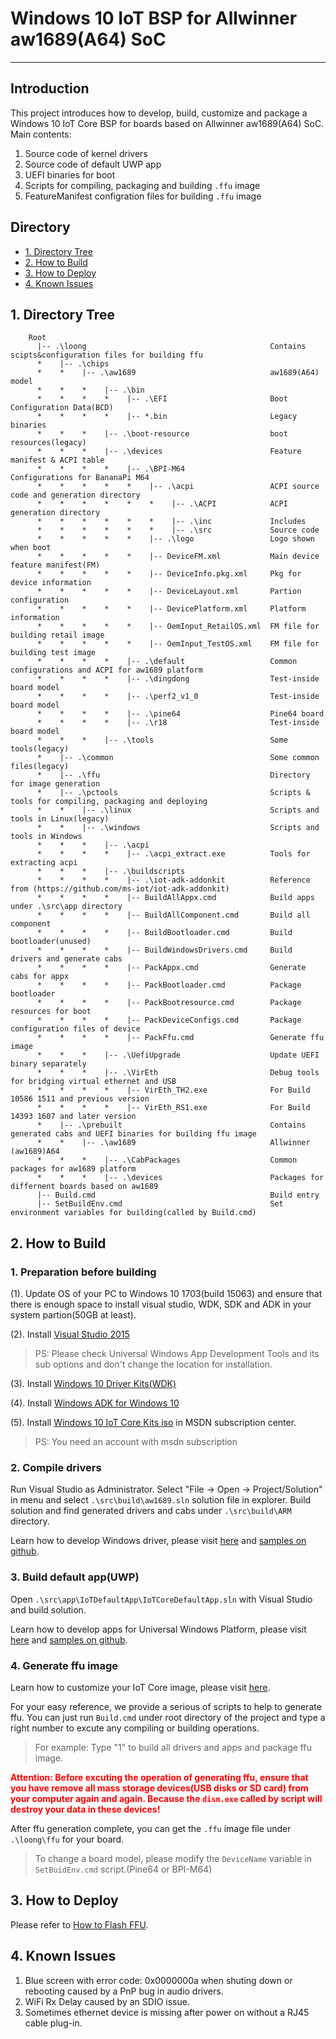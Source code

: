 # Windows 10 IoT BSP for Allwinner aw1689(A64) SoC

---

## Introduction

This project introduces how to develop, build, customize and package a Windows 10 IoT Core BSP for boards based on Allwinner aw1689(A64) SoC.
Main contents:
1. Source code of kernel drivers
2. Source code of default UWP app
3. UEFI binaries for boot
4. Scripts for compiling, packaging and building `.ffu` image
5. FeatureManifest configration files for building `.ffu` image

## Directory

- [1. Directory Tree](#1)
- [2. How to Build](#2)
- [3. How to Deploy](#3)
- [4. Known Issues](#4)

<h2 id="1">1. Directory Tree</h2>

        Root
          |-- .\loong                                         Contains scipts&configuration files for building ffu
          *    |-- .\chips                                    
          *    *    |-- .\aw1689                              aw1689(A64) model
          *    *    *    |-- .\bin    
          *    *    *    *    |-- .\EFI                       Boot Configuration Data(BCD)
          *    *    *    *    |-- *.bin                       Legacy binaries
          *    *    *    |-- .\boot-resource                  boot resources(legacy)
          *    *    *    |-- .\devices                        Feature manifest & ACPI table
          *    *    *    *    |-- .\BPI-M64                   Configurations for BananaPi M64
          *    *    *    *    *    |-- .\acpi                 ACPI source code and generation directory
          *    *    *    *    *    *    |-- .\ACPI            ACPI generation directory
          *    *    *    *    *    *    |-- .\inc             Includes
          *    *    *    *    *    *    |-- .\src             Source code
          *    *    *    *    *    |-- .\logo                 Logo shown when boot
          *    *    *    *    *    |-- DeviceFM.xml           Main device feature manifest(FM)
          *    *    *    *    *    |-- DeviceInfo.pkg.xml     Pkg for device information
          *    *    *    *    *    |-- DeviceLayout.xml       Partion configuration
          *    *    *    *    *    |-- DevicePlatform.xml     Platform information
          *    *    *    *    *    |-- OemInput_RetailOS.xml  FM file for building retail image
          *    *    *    *    *    |-- OemInput_TestOS.xml    FM file for building test image
          *    *    *    *    |-- .\default                   Common configurations and ACPI for aw1689 platform
          *    *    *    *    |-- .\dingdong                  Test-inside board model
          *    *    *    *    |-- .\perf2_v1_0                Test-inside board model
          *    *    *    *    |-- .\pine64                    Pine64 board
          *    *    *    *    |-- .\r18                       Test-inside board model
          *    *    *    |-- .\tools                          Some tools(legacy)
          *    |-- .\common                                   Some common files(legacy)
          *    |-- .\ffu                                      Directory for image generation
          *    |-- .\pctools                                  Scripts & tools for compiling, packaging and deploying
          *    *    |-- .\linux                               Scripts and tools in Linux(legacy)
          *    *    |-- .\windows                             Scripts and tools in Windows
          *    *    *    |-- .\acpi                           
          *    *    *    *    |-- .\acpi_extract.exe          Tools for extracting acpi
          *    *    *    |-- .\buildscripts                   
          *    *    *    *    |-- .\iot-adk-addonkit          Reference from (https://github.com/ms-iot/iot-adk-addonkit)
          *    *    *    *    |-- BuildAllAppx.cmd            Build apps under .\src\app directory
          *    *    *    *    |-- BuildAllComponent.cmd       Build all component
          *    *    *    *    |-- BuildBootloader.cmd         Build bootloader(unused)
          *    *    *    *    |-- BuildWindowsDrivers.cmd     Build drivers and generate cabs
          *    *    *    *    |-- PackAppx.cmd                Generate cabs for appx
          *    *    *    *    |-- PackBootloader.cmd          Package bootloader
          *    *    *    *    |-- PackBootresource.cmd        Package resources for boot
          *    *    *    *    |-- PackDeviceConfigs.cmd       Package configuration files of device
          *    *    *    *    |-- PackFfu.cmd                 Generate ffu image
          *    *    *    |-- .\UefiUpgrade                    Update UEFI binary separately
          *    *    *    |-- .\VirEth                         Debug tools for bridging virtual ethernet and USB
          *    *    *    *    |-- VirEth_TH2.exe              For Build 10586 1511 and previous version
          *    *    *    *    |-- VirEth_RS1.exe              For Build 14393 1607 and later version
          *    |-- .\prebuilt                                 Contains generated cabs and UEFI binaries for building ffu image
          *    *    |-- .\aw1689                              Allwinner (aw1689)A64
          *    *    *    |-- .\CabPackages                    Common packages for aw1689 platform
          *    *    *    |-- .\devices                        Packages for differnent boards based on aw1689
          |-- Build.cmd                                       Build entry
          |-- SetBuildEnv.cmd                                 Set environment variables for building(called by Build.cmd)

<h2 id="2">2. How to Build</h2>

### 1. Preparation before building

(1). Update OS of your PC to Windows 10 1703(build 15063) and ensure that there is enough space to install visual studio, WDK, SDK and ADK in your system partion(50GB at least).

(2). Install [Visual Studio 2015](https://www.visualstudio.com)

> PS: Please check Universal Windows App Development Tools and its sub options and don't change the location for installation.

(3). Install [Windows 10 Driver Kits(WDK)](https://developer.microsoft.com/zh-cn/windows/hardware/windows-driver-kit)

(4). Install [Windows ADK for Windows 10](https://developer.microsoft.com/en-us/windows/hardware/windows-assessment-deployment-kit)

(5). Install [Windows 10 IoT Core Kits iso](https://msdn.microsoft.com/subscriptions/json/GetDownloadRequest?brand=MSDN&locale=en-us&fileId=72005&activexDisabled=true&akamaiDL=false) in MSDN subscription center.

> PS: You need an account with msdn subscription

### 2. Compile drivers

Run Visual Studio as Administrator. Select "File -> Open -> Project/Solution" in menu and select `.\src\build\aw1689.sln` solution file in explorer. Build solution and find generated drivers and cabs under `.\src\build\ARM` directory.

Learn how to develop Windows driver, please visit [here](https://msdn.microsoft.com/windows/hardware/drivers/develop/getting-started-with-universal-drivers) and [samples on github](https://github.com/Microsoft/Windows-driver-samples).

### 3. Build default app(UWP)

Open `.\src\app\IoTDefaultApp\IoTCoreDefaultApp.sln` with Visual Studio and build solution.

Learn how to develop apps for Universal Windows Platform, please visit [here](https://developer.microsoft.com/zh-cn/windows/apps/getstarted) and [samples on github](https://github.com/ms-iot/samples).

### 4. Generate ffu image

Learn how to customize your IoT Core image, please visit [here](https://msdn.microsoft.com/zh-cn/windows/hardware/commercialize/manufacture/iot/index).

For your easy reference, we provide a serious of scripts to help to generate ffu. You can just run `Build.cmd` under root directory of the project and type a right number to excute any compiling or building operations.

> For example: Type "1" to build all drivers and apps and package ffu image.

**<font color="red">Attention: Before excuting the operation of generating ffu, ensure that you have remove all mass storage devices(USB disks or SD card) from your computer again and again. Because the `dism.exe` called by script will destroy your data in these devices!</font>**

After ffu generation complete, you can get the `.ffu` image file under `.\loong\ffu` for your board.

> To change a board model, please modify the `DeviceName` variable in `SetBuidEnv.cmd` script.(Pine64 or BPI-M64)

<h2 id="3">3. How to Deploy</h2>

Please refer to [How to Flash FFU](https://github.com/Leeway213/Win10-IoT-for-A64-Release-Notes/blob/master/doc/How%20to%20flash%20ffu.md).

<h2 id="4">4. Known Issues</h2>

1. Blue screen with error code: 0x0000000a when shuting down or rebooting caused by a PnP bug in audio drivers.
2. WiFi Rx Delay caused by an SDIO issue.
3. Sometimes ethernet device is missing after power on without a RJ45 cable plug-in.